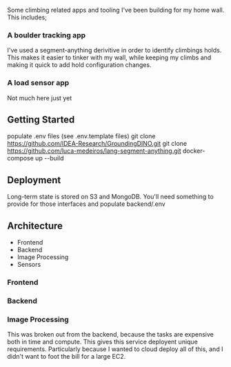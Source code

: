 Some climbing related apps and tooling I've been building for my home wall. This includes;

### A boulder tracking app
I've used a segment-anything derivitive in order to identify climbings holds. This
makes it easier to tinker with my wall, while keeping my climbs and making it quick to add hold configuration changes.

### A load sensor app
Not much here just yet

## Getting Started

populate .env files (see .env.template files)
git clone https://github.com/IDEA-Research/GroundingDINO.git
git clone https://github.com/luca-medeiros/lang-segment-anything.git
docker-compose up --build

## Deployment

Long-term state is stored on S3 and MongoDB. You'll need something to provide for those interfaces and populate backend/.env

## Architecture

- Frontend
- Backend
- Image Processing
- Sensors

### Frontend

### Backend

### Image Processing

This was broken out from the backend, because the tasks are expensive both in time and compute. This gives this
service deployent unique requirements. Particularly because I wanted to cloud deploy all of this, and I didn't
want to foot the bill for a large EC2.
